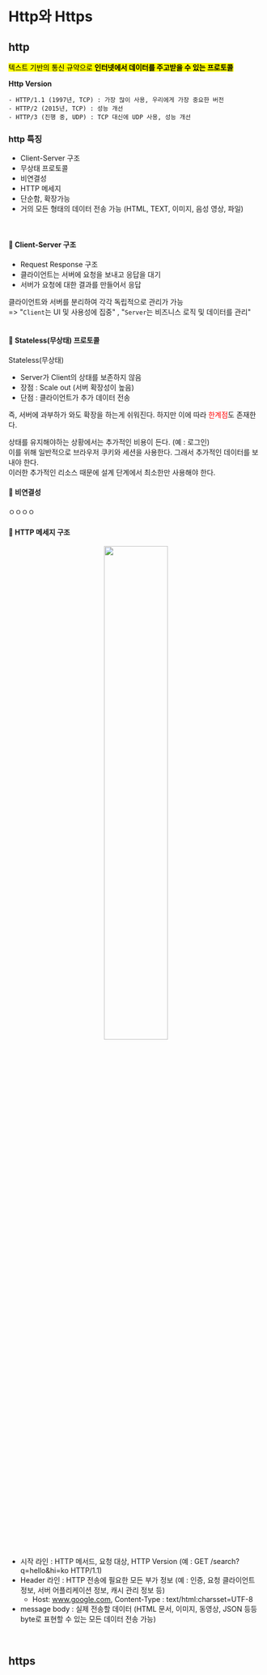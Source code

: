 # Http와 Https


## http
<mark>텍스트 기반의 통신 규약으로 **인터넷에서 데이터를 주고받을 수 있는 프로토콜**</mark>

**Http Version**
```
- HTTP/1.1 (1997년, TCP) : 가장 많이 사용, 우리에게 가장 중요한 버전
- HTTP/2 (2015년, TCP) : 성능 개선
- HTTP/3 (진행 중, UDP) : TCP 대신에 UDP 사용, 성능 개선
```

### http 특징
- Client-Server 구조
- 무상태 프로토콜
- 비연결성
- HTTP 메세지
- 단순함, 확장가능
- 거의 모든 형태의 데이터 전송 가능 (HTML, TEXT, 이미지, 음성 영상, 파일) 

</br>

#### 🔵 Client-Server 구조

- Request Response 구조
- 클라이언트는 서버에 요청을 보내고 응답을 대기
- 서버가 요청에 대한 결과를 만들어서 응답

클라이언트와 서버를 분리하여 각각 독립적으로 관리가 가능</br>
=> "<code>Client</code>는 UI 및 사용성에 집중" , "<code>Server</code>는 비즈니스 로직 및 데이터를 관리"</br></br>


#### 🔵 Stateless(무상태) 프로토콜

Stateless(무상태)
- Server가 Client의 상태를 보존하지 않음
- 장점 : Scale out (서버 확장성이 높음)
- 단점 : 클라이언트가 추가 데이터 전송 

즉, 서버에 과부하가 와도 확장을 하는게 쉬워진다. 하지만 이에 따라 <span style="color:red">한계점</span>도 존재한다.

상태를 유지해야하는 상황에서는 추가적인 비용이 든다. (예 : 로그인)</br>
이를 위해 일반적으로 브라우저 쿠키와 세션을 사용한다. 그래서 추가적인 데이터를 보내야 한다.</br>
이러한 추가적인 리소스 때문에 설계 단계에서 최소한만 사용해야 한다.</br>



#### 🔵 비연결성

ㅇㅇㅇㅇ

#### 🔵 HTTP 메세지 구조

<p align="center">
<img src="https://github.com/user-attachments/assets/a0c9a0ac-deb9-486e-aad5-abf91aa7b684" width="50%" height="50%"></br>
</p></br>

- 시작 라인 : HTTP 메서드, 요청 대상, HTTP Version (예 : GET /search?q=hello&hi=ko HTTP/1.1)
- Header 라인 : HTTP 전송에 필요한 모든 부가 정보 (예 : 인증, 요청 클라이언트 정보, 서버 어플리케이션 정보, 캐시 관리 정보 등)
  - Host: www.google.com, Content-Type : text/html:charsset=UTF-8
- message body : 실제 전송할 데이터 (HTML 문서, 이미지, 동영상, JSON 등등 byte로 표현할 수 있는 모든 데이터 전송 가능)


</br>


## https 
